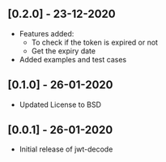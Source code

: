 ## [0.2.0] - 23-12-2020

-   Features added:
    -   To check if the token is expired or not
    -   Get the expiry date
-   Added examples and test cases

## [0.1.0] - 26-01-2020

-   Updated License to BSD

## [0.0.1] - 26-01-2020

-   Initial release of jwt-decode
